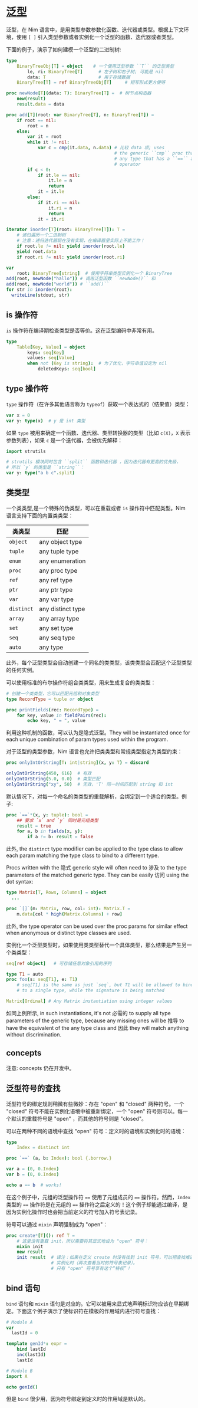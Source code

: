# [泛型](http://nim-lang.org/docs/manual.html#generics)

泛型，在 Nim 语言中，是用类型参数参数化函数、迭代器或类型。根据上下文环境，使用 `[ ]` 引入类型参数或者实例化一个泛型的函数、迭代器或者类型。 

下面的例子，演示了如何建模一个泛型的二进制树:

```nim
type
    BinaryTreeObj[T] = object    # 一个使用泛型参数 ``T`` 的泛型类型
        le, ri: BinaryTree[T]      # 左子树和右子树; 可能是 nil
        data: T                    # 用于存储数据
    BinaryTree[T] = ref BinaryTreeObj[T]     # 短写形式更方便呀

proc newNode[T](data: T): BinaryTree[T] =  # 树节点构造器
    new(result)
    result.data = data

proc add[T](root: var BinaryTree[T], n: BinaryTree[T]) =
    if root == nil:
        root = n
    else:
        var it = root
        while it != nil:
            var c = cmp(it.data, n.data) # 比较 data 项; uses
                                         # the generic ``cmp`` proc that works for
                                         # any type that has a ``==`` and ``<``
                                         # operator
        if c < 0:
            if it.le == nil:
                it.le = n
                return
            it = it.le
        else:
            if it.ri == nil:
                it.ri = n
                return
            it = it.ri

iterator inorder[T](root: BinaryTree[T]): T =
    # 递归遍历一个二进制树
    # 注意：递归迭代器现在没有实现，在编译器里实际上不能工作！
    if root.le != nil: yield inorder(root.le)
    yield root.data
    if root.ri != nil: yield inorder(root.ri)

var
    root: BinaryTree[string]  # 使用字符串类型实例化一个 BinaryTree
add(root, newNode("hallo")) # 调用泛型函数 ``newNode()`` 和
add(root, newNode("world")) # ``add()``
for str in inorder(root):
  writeLine(stdout, str)
```

## is 操作符

`is` 操作符在编译期检查类型是否等价。这在泛型编码中非常有用。

```nim
type
    Table[Key, Value] = object
        keys: seq[Key]
        values: seq[Value]
        when not (Key is string):  # 为了优化，字符串值设定为 nil
            deletedKeys: seq[bool]
```

## type 操作符

`type` 操作符（在许多其他语言称为 `typeof`）获取一个表达式的（结果值）类型：

```nim
var x = 0
var y: type(x)  # y 是 int 类型
```

如果 `type` 被用来确定一个函数、迭代器、类型转换器的类型（比如 `c(X)`，`X` 表示参数列表），如果 `c` 是一个迭代器，会被优先解释：

```nim
import strutils

# strutils 模块同时包含 ``split`` 函数和迭代器 ，因为迭代器有更高的优先级，
# 所以 `y` 的类型是 ``string``：
var y: type("a b c".split)
```

## 类类型

一个类类型,是一个特殊的伪类型，可以在重载或者 `is` 操作符中匹配类型。Nim 语言支持下面的内置类类型：

类类型     | 匹配
-|-
`object`       |   any object type
`tuple`        |   any tuple type
`enum`         |   any enumeration
`proc`         |   any proc type
`ref`          |   any ref type
`ptr`          |   any ptr type
`var`          |   any var type
`distinct`     |   any distinct type
`array`        |   any array type
`set`          |   any set type
`seq`          |   any seq type
`auto`         |   any type

此外，每个泛型类型会自动创建一个同名的类类型，该类类型会匹配这个泛型类型的任何实例。

可以使用标准的布尔操作符组合类类型，用来生成复合的类类型：

```nim
# 创建一个类类型，它可以匹配元组和对象类型
type RecordType = tuple or object

proc printFields(rec: RecordType) =
    for key, value in fieldPairs(rec):
        echo key, " = ", value
```

利用这种机制的函数，可以认为是隐式泛型。They will be instantiated once for each unique combination of param types used within the program.

对于泛型的类型参数，Nim 语言也允许把类类型和常规类型指定为类型约束：

```nim
proc onlyIntOrString[T: int|string](x, y: T) = discard

onlyIntOrString(450, 616)  # 有效
onlyIntOrString(5.0, 0.0)  # 类型匹配
onlyIntOrString("xy", 50)  # 无效，'T' 同一时间匹配到 string 和 int
```

默认情况下，对每一个命名的类类型的重载解析，会绑定到一个适合的类型。例子:

```nim
proc `==`*(x, y: tuple): bool =
    ## 要求 `x` and `y` 同时是元组类型
    result = true
    for a, b in fields(x, y):
        if a != b: result = false
```

此外, the `distinct` type modifier can be applied to the type class to allow each param matching the type class to bind to a different type.

Procs written with the 隐式 generic style will often need to 涉及 to the type parameters of the matched generic type. They can be easily 访问 using the dot syntax:

```nim
type Matrix[T, Rows, Columns] = object
  ...

proc `[]`(m: Matrix, row, col: int): Matrix.T =
    m.data[col * high(Matrix.Columns) + row]
```

此外, the type operator can be used over the proc params for similar effect when anonymous or distinct type classes are used.

实例化一个泛型类型时，如果使用类类型替代一个具体类型，那么结果是产生另一个类类型：

```nim
seq[ref object]   # 可存储任意对象引用的序列

type T1 = auto
proc foo(s: seq[T1], e: T1)
    # seq[T1] is the same as just `seq`, but T1 will be allowed to bind
    # to a single type, while the signature is being matched

Matrix[Ordinal] # Any Matrix instantiation using integer values
```

如同上例所示, in such instantiations, it's not 必需的 to supply all type parameters of the generic type, because any missing ones will be 推导 to have the equivalent of the any type class and 因此 they will match anything without discrimination.

## concepts

注意: concepts 仍在开发中。

## 泛型符号的查找

泛型符号的绑定规则稍微有些微妙：存在 "open" 和 "closed" 两种符号。一个 "closed" 符号不能在实例化语境中被重新绑定，一个 "open" 符号则可以。每一个默认的重载符号是 "open" ，而其他的符号则是 "closed"。

可以在两种不同的语境中查找 "open" 符号：定义时的语境和实例化时的语境：

```nim
type
    Index = distinct int

proc `==` (a, b: Index): bool {.borrow.}

var a = (0, 0.Index)
var b = (0, 0.Index)

echo a == b  # works!
```

在这个例子中，元组的泛型操作符 `==` 使用了元组成员的 `==` 操作符。然而，`Index` 类型的 `==` 操作符是在元组的 `==` 操作符之后定义的！这个例子却能通过编译，是因为实例化操作时也会把当前定义的符号加入符号表记录。

符号可以通过 `mixin` 声明强制成为 "open"：

```nim
proc create*[T](): ref T =
    # 这里没有重载 init，所以需要将其显式地设为 "open" 符号：
    mixin init
    new result
    init result  # 译注：如果在定义 create 时没有找到 init 符号，可以把查找推迟到
                 # 实例化时（再次查看当时的符号表记录）。
                 # 只有 "open" 符号享有这个“特权”！
```

## bind 语句

`bind` 语句和 `mixin` 语句是对应的。它可以被用来显式地声明标识符应该在早期绑定。下面这个例子演示了使标识符在模板的作用域内进行符号查找：

```nim
# Module A
var
  lastId = 0

template genId*: expr =
    bind lastId
    inc(lastId)
    lastId
```

<span>

```nim
# Module B
import A

echo genId()
```

但是 `bind` 很少用，因为符号绑定到定义时的作用域是默认的。

